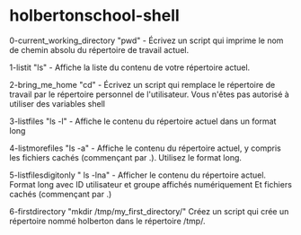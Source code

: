 # holbertonschool-shell

0-current_working_directory "pwd" - Écrivez un script qui imprime le nom de chemin absolu du répertoire de travail actuel.

1-listit "ls" - Affiche la liste du contenu de votre répertoire actuel.

2-bring_me_home "cd" - Écrivez un script qui remplace le répertoire de travail par le répertoire personnel de l'utilisateur. Vous n'êtes pas autorisé à utiliser des variables shell

3-listfiles "ls -l" - Affiche le contenu du répertoire actuel dans un format long

4-listmorefiles "ls -a" - Affiche le contenu du répertoire actuel, y compris les fichiers cachés (commençant par .). Utilisez le format long.

5-listfilesdigitonly " ls -lna" - Afficher le contenu du répertoire actuel. Format long avec ID utilisateur et groupe affichés numériquement Et fichiers cachés (commençant par .)

6-firstdirectory "mkdir /tmp/my_first_directory/" Créez un script qui crée un répertoire nommé holberton dans le répertoire /tmp/.

